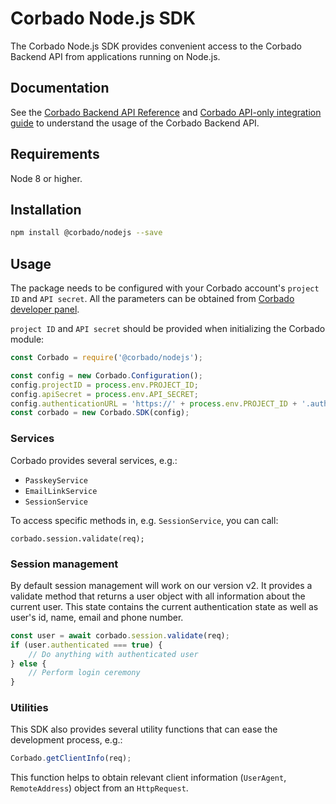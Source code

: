 # Corbado Node.js SDK

The Corbado Node.js SDK provides convenient access to the Corbado Backend API from applications running on Node.js.

## Documentation

See the [Corbado Backend API Reference](https://api.corbado.com/docs/api/)
and [Corbado API-only integration guide](https://docs.corbado.com/integrations/api-only) to understand the usage of
the Corbado Backend API.

## Requirements

Node 8 or higher.

## Installation

```sh
npm install @corbado/nodejs --save
```

## Usage

The package needs to be configured with your Corbado account's ```project ID``` and ```API secret```. All the parameters
can be obtained from [Corbado developer panel](https://app.corbado.com).

```project ID``` and ```API secret``` should be provided when initializing the Corbado module:

```JavaScript
const Corbado = require('@corbado/nodejs');

const config = new Corbado.Configuration();
config.projectID = process.env.PROJECT_ID;
config.apiSecret = process.env.API_SECRET;
config.authenticationURL = 'https://' + process.env.PROJECT_ID + '.auth.corbado.com';
const corbado = new Corbado.SDK(config);

```

### Services

Corbado provides several services, e.g.:

- `PasskeyService`
- `EmailLinkService`
- `SessionService`

To access specific methods in, e.g. ```SessionService```, you can call:

```
corbado.session.validate(req);
```

### Session management

By default session management will work on our version v2. It provides a validate method that returns a user object with
all information about the current user. This state contains the current authentication state as well as user's id, name,
email and phone number.

```JavaScript
const user = await corbado.session.validate(req);
if (user.authenticated === true) {
    // Do anything with authenticated user
} else {
    // Perform login ceremony
}
```

### Utilities

This SDK also provides several utility functions that can ease the development process, e.g.:

```JavaScript
Corbado.getClientInfo(req);
```

This function helps to obtain relevant client information (```UserAgent```, ```RemoteAddress```) object from
an ```HttpRequest```.
